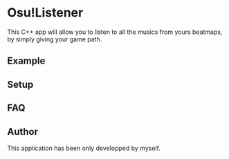 # Osu!Listener

This C++ app will allow you to listen to all the musics from yours beatmaps, by simply giving your game path.

## Example

## Setup

## FAQ

## Author

This application has been only developped by myself.

